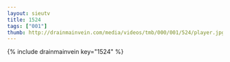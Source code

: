 ```yaml
--- 
layout: sieutv
title: 1524
tags: ["001"]
thumb: http://drainmainvein.com/media/videos/tmb/000/001/524/player.jpg
---
```

{% include drainmainvein key="1524" %} 
